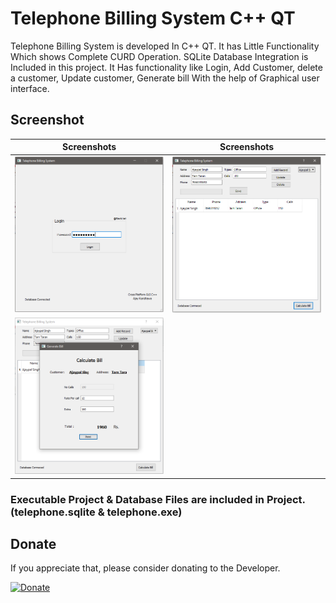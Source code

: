 # Telephone Billing System C++ QT

Telephone Billing System is developed In C++ QT. It has Little Functionality Which shows Complete CURD Operation. SQLite Database Integration is Included in this project. It Has functionality like Login, Add Customer, delete a customer, Update customer, Generate bill With the help of Graphical user interface.

## Screenshot

| Screenshots  | Screenshots |
| ------------- | ------------- |
| <img src="/sc/pic3.PNG"> | <img src="/sc/pic1.PNG"> |
| <img src="/sc/pic2.PNG">|

### Executable Project & Database Files are included in Project. (telephone.sqlite & telephone.exe)

## Donate
If you appreciate that, please consider donating to the Developer.

[![Donate](https://cdn.pbrd.co/images/HyQFKkP.png)](https://www.paypal.me/ajayrandhawa) 

